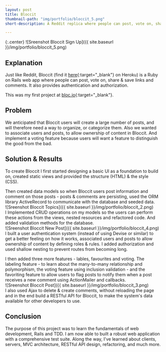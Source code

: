 ```yaml
---
layout: post
title: Bloccit
thumbnail-path: "img/portfolio/bloccit_5.png"
short-description: A Reddit replica where people can post, vote on, share and save links and comments.

---
```


{:.center}
![Sreenshot Bloccit Sign Up]({{ site.baseurl }}/img/portfolio/bloccit_5.png)

## Explanation

Just like Reddit, Bloccit (find it [here](https://peaceful-bayou-3140.herokuapp.com/){:target="_blank"} on Heroku) is a Ruby on Rails web app where people can post, vote on, share & save links and comments.
It also provides authentication and authorization.

This was my first project at [bloc.io](https://bloc.io){:target="_blank"}.

## Problem

We anticipated that Bloccit users will create a large number of posts, and will therefore need a way to organize, or categorize them.
Also we wanted to associate users and posts, to allow ownership of content in Bloccit. And implement a voting feature because users will want a feature to distinguish the good from the bad.

## Solution & Results

To create Bloccit I first started designing a basic UI as a foundation to build on, created static views and provided the structure (HTML) & the style (CSS).

Then created data models so when Bloccit users post information and comment on those posts - posts & comments are persisting, used the ORM library ActiveRecord to communicate with the database and seeded data.
<br />
![Sreenshot Bloccit Topics]({{ site.baseurl }}/img/portfolio/bloccit_2.png)
<br />
I Implemented CRUD operations on my models so the users can perform these actions from the views, nested resources and refactored code.
And added validation methods for the database.
<br />
![Sreenshot Bloccit New Post]({{ site.baseurl }}/img/portfolio/bloccit_4.png)
<br />
I built a user authentication system (instead of using Devise or similar) to get a better feeling on how it works, associated users and posts to allow ownership of content by defining roles & rules. I added authorization and used shallow nesting to prevent routes from becoming long.

I then added three more features - lables, favourites and voting. The labeling feature - to learn about the many-to-many relationship and polymorphism, the voting feature using inclusion validation - and the favoriting feature to allow users to flag posts to notify them when a post receives a new comment using ActionMailer and callbacks.
<br />
![Sreenshot Bloccit Post]({{ site.baseurl }}/img/portfolio/bloccit_3.png)
<br />
I also used Ajax to delete & create comments, without reloading the page and in the end build a RESTful API for Bloccit, to make the system's data available for other developers to use.

## Conclusion

The purpose of this project was to learn the fundamentals of web development, Rails and TDD.
I am now able to built a robust web application with a comprehensive test suite. Along the way, I've learned about clients, servers, MVC architecture, RESTful API design, refactoring, and much more.
